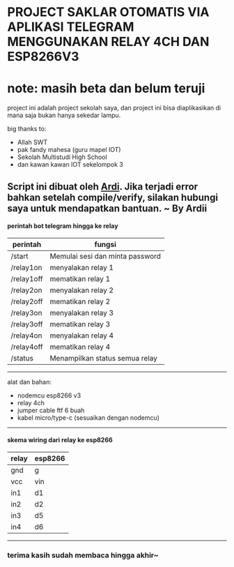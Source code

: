 # PROJECT SAKLAR OTOMATIS VIA APLIKASI TELEGRAM MENGGUNAKAN RELAY 4CH DAN ESP8266V3
# note: masih beta dan belum teruji
project ini adalah project sekolah saya, dan project ini bisa diaplikasikan di mana saja bukan hanya sekedar lampu.

big thanks to:
- Allah SWT
- pak fandy mahesa (guru mapel IOT)
- Sekolah Multistudi High School
- dan kawan kawan IOT sekelompok 3

Script ini dibuat oleh [Ardi](https://wa.me/6285117732330). Jika terjadi error bahkan setelah compile/verify, silakan hubungi saya untuk mendapatkan bantuan. ~ By Ardii
---
####  perintah bot telegram hingga ke relay
| perintah | fungsi |
|--------|--------|
| /start | Memulai sesi dan minta password |
| /relay1on | menyalakan relay 1 |
| /relay1off | mematikan relay 1 |
| /relay2on | menyalakan relay 2 |
| /relay2off | mematikan relay 2 |
| /relay3on | menyalakan relay 3 |
| /relay3off | mematikan relay 3 |
| /relay4on | menyalakan relay 4 |
| /relay4off | mematikan relay 4 |
| /status | Menampilkan status semua relay |
---
alat dan bahan:
- nodemcu esp8266 v3 
- relay 4ch
- jumper cable ftf 6 buah
- kabel micro/type-c (sesuaikan dengan nodemcu)

---
#### skema wiring dari relay ke esp8266
| relay | esp8266 |
|--------|--------|
| gnd | g |
| vcc | vin |
| in1 | d1 |
| in2 | d2 |
| in3 | d5 |
| in4 | d6 |
---
### terima kasih sudah membaca hingga akhir~
